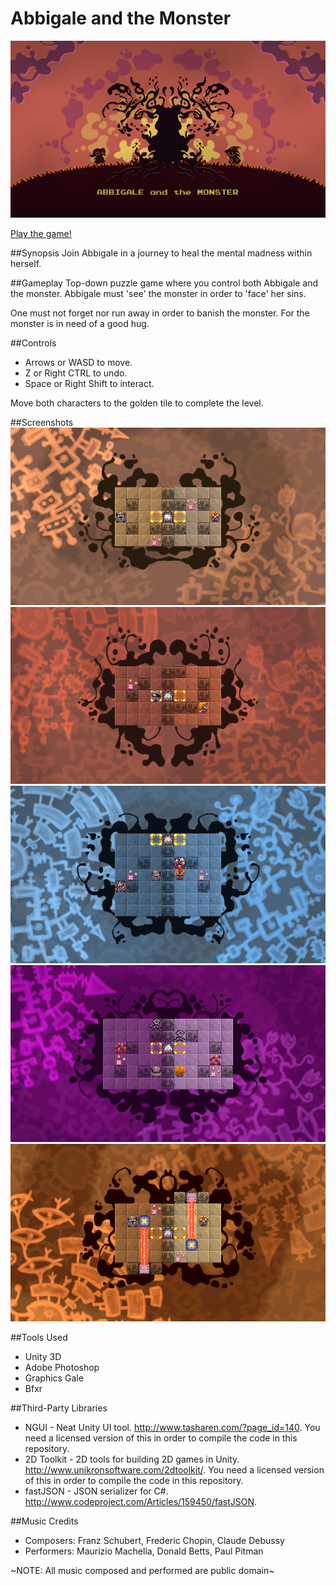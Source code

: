 Abbigale and the Monster
========================

![Hey! It's me!](Taurus/Screenshots/main.png)

[play]: http://www.kongregate.com/games/Igmon/abbigale-and-the-monster/

[Play the game!][play]


##Synopsis
Join Abbigale in a journey to heal the mental madness within herself.

##Gameplay
Top-down puzzle game where you control both Abbigale and the monster. Abbigale must 'see' the monster in order to 'face' her sins.

One must not forget nor run away in order to banish the monster. For the monster is in need of a good hug.

##Controls
* Arrows or WASD to move.
* Z or Right CTRL to undo.
* Space or Right Shift to interact.

Move both characters to the golden tile to complete the level.

##Screenshots
![01](Taurus/Screenshots/screenshot_1.png) ![02](Taurus/Screenshots/screenshot_2.png)
![03](Taurus/Screenshots/screenshot_3.png) ![04](Taurus/Screenshots/screenshot_4.png)
![05](Taurus/Screenshots/screenshot_5.png)

##Tools Used
* Unity 3D
* Adobe Photoshop
* Graphics Gale
* Bfxr

##Third-Party Libraries
* NGUI - Neat Unity UI tool.  <http://www.tasharen.com/?page_id=140>. You need a licensed version of this in order to compile the code in this repository.
* 2D Toolkit - 2D tools for building 2D games in Unity. <http://www.unikronsoftware.com/2dtoolkit/>.  You need a licensed version of this in order to compile the code in this repository.
* fastJSON - JSON serializer for C#. <http://www.codeproject.com/Articles/159450/fastJSON>.

##Music Credits
* Composers: Franz Schubert, Frederic Chopin, Claude Debussy
* Performers: Maurizio Machella, Donald Betts, Paul Pitman

~NOTE: All music composed and performed are public domain~
